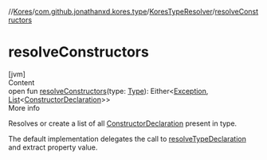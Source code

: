 //[Kores](../../index.md)/[com.github.jonathanxd.kores.type](../index.md)/[KoresTypeResolver](index.md)/[resolveConstructors](resolve-constructors.md)



# resolveConstructors  
[jvm]  
Content  
open fun [resolveConstructors](resolve-constructors.md)(type: [Type](https://docs.oracle.com/javase/8/docs/api/java/lang/reflect/Type.html)): Either<[Exception](https://kotlinlang.org/api/latest/jvm/stdlib/kotlin/-exception/index.html), [List](https://kotlinlang.org/api/latest/jvm/stdlib/kotlin.collections/-list/index.html)<[ConstructorDeclaration](../../com.github.jonathanxd.kores.base/-constructor-declaration/index.md)>>  
More info  


Resolves or create a list of all [ConstructorDeclaration](../../com.github.jonathanxd.kores.base/-constructor-declaration/index.md) present in type.



The default implementation delegates the call to [resolveTypeDeclaration](resolve-type-declaration.md) and extract property value.

  




